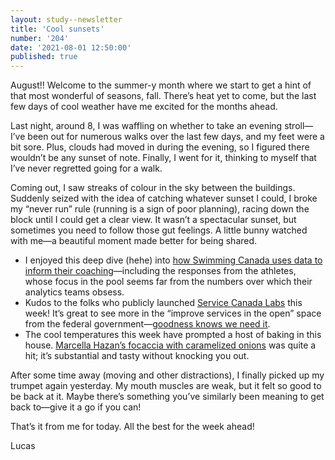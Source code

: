 ```yaml
---
layout: study--newsletter
title: 'Cool sunsets'
number: '204'
date: '2021-08-01 12:50:00'
published: true
---
```


August!! Welcome to the summer-y month where we start to get a hint of that most wonderful of seasons, fall. There’s heat yet to come, but the last few days of cool weather have me excited for the months ahead.

Last night, around 8, I was waffling on whether to take an evening stroll—I’ve been out for numerous walks over the last few days, and my feet were a bit sore. Plus, clouds had moved in during the evening, so I figured there wouldn’t be any sunset of note. Finally, I went for it, thinking to myself that I’ve never regretted going for a walk.

Coming out, I saw streaks of colour in the sky between the buildings. Suddenly seized with the idea of catching whatever sunset I could, I broke my “never run” rule (running is a sign of poor planning), racing down the block until I could get a clear view. It wasn’t a spectacular sunset, but sometimes you need to follow those gut feelings. A little bunny watched with me—a beautiful moment made better for being shared.

- I enjoyed this deep dive (hehe) into [how Swimming Canada uses data to inform their coaching](https://www.theglobeandmail.com/sports/olympics/article-2021-olympics-canadas-swim-team-penny-oleksiak/)—including the responses from the athletes, whose focus in the pool seems far from the numbers over which their analytics teams obsess.
- Kudos to the folks who publicly launched [Service Canada Labs](https://alpha.service.canada.ca/home) this week! It’s great to see more in the “improve services in the open” space from the federal government—[goodness knows we need it](https://www.theglobeandmail.com/politics/article-blind-desperation-afghans-rush-to-be-included-in-canadian-resettlement/).
- The cool temperatures this week have prompted a host of baking in this house. [Marcella Hazan’s focaccia with caramelized onions](https://www.cookstr.com/recipes/focaccia-with-onions-genoese-style) was quite a hit; it’s substantial and tasty without knocking you out.

After some time away (moving and other distractions), I finally picked up my trumpet again yesterday. My mouth muscles are weak, but it felt so good to be back at it. Maybe there’s something you’ve similarly been meaning to get back to—give it a go if you can!

That’s it from me for today. All the best for the week ahead!

Lucas